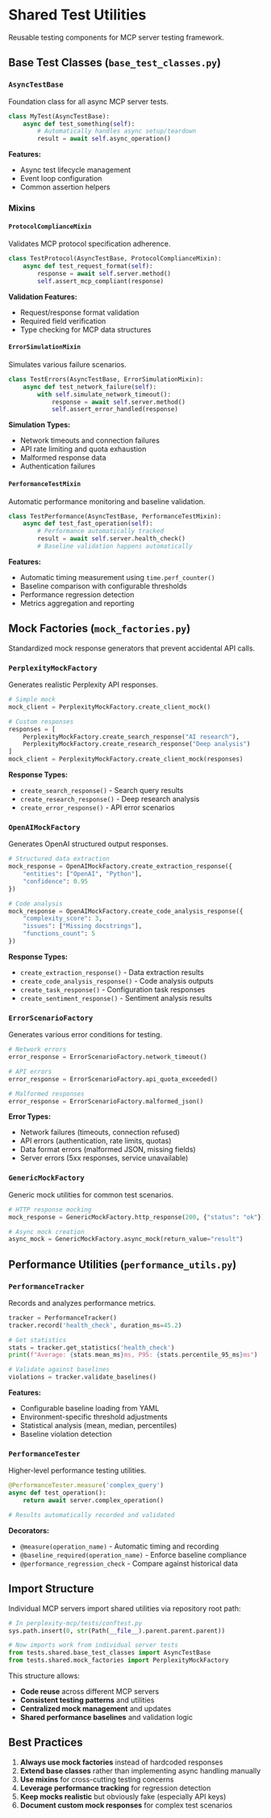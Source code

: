 # Shared Test Utilities

Reusable testing components for MCP server testing framework.

## Base Test Classes (`base_test_classes.py`)

### `AsyncTestBase`
Foundation class for all async MCP server tests.

```python
class MyTest(AsyncTestBase):
    async def test_something(self):
        # Automatically handles async setup/teardown
        result = await self.async_operation()
```

**Features:**
- Async test lifecycle management
- Event loop configuration
- Common assertion helpers

### Mixins

#### `ProtocolComplianceMixin`
Validates MCP protocol specification adherence.

```python
class TestProtocol(AsyncTestBase, ProtocolComplianceMixin):
    async def test_request_format(self):
        response = await self.server.method()
        self.assert_mcp_compliant(response)
```

**Validation Features:**
- Request/response format validation
- Required field verification
- Type checking for MCP data structures

#### `ErrorSimulationMixin` 
Simulates various failure scenarios.

```python
class TestErrors(AsyncTestBase, ErrorSimulationMixin):
    async def test_network_failure(self):
        with self.simulate_network_timeout():
            response = await self.server.method()
            self.assert_error_handled(response)
```

**Simulation Types:**
- Network timeouts and connection failures
- API rate limiting and quota exhaustion
- Malformed response data
- Authentication failures

#### `PerformanceTestMixin`
Automatic performance monitoring and baseline validation.

```python
class TestPerformance(AsyncTestBase, PerformanceTestMixin):
    async def test_fast_operation(self):
        # Performance automatically tracked
        result = await self.server.health_check()
        # Baseline validation happens automatically
```

**Features:**
- Automatic timing measurement using `time.perf_counter()`
- Baseline comparison with configurable thresholds
- Performance regression detection
- Metrics aggregation and reporting

## Mock Factories (`mock_factories.py`)

Standardized mock response generators that prevent accidental API calls.

### `PerplexityMockFactory`
Generates realistic Perplexity API responses.

```python
# Simple mock
mock_client = PerplexityMockFactory.create_client_mock()

# Custom responses
responses = [
    PerplexityMockFactory.create_search_response("AI research"),
    PerplexityMockFactory.create_research_response("Deep analysis")
]
mock_client = PerplexityMockFactory.create_client_mock(responses)
```

**Response Types:**
- `create_search_response()` - Search query results
- `create_research_response()` - Deep research analysis
- `create_error_response()` - API error scenarios

### `OpenAIMockFactory`
Generates OpenAI structured output responses.

```python
# Structured data extraction
mock_response = OpenAIMockFactory.create_extraction_response({
    "entities": ["OpenAI", "Python"],
    "confidence": 0.95
})

# Code analysis
mock_response = OpenAIMockFactory.create_code_analysis_response({
    "complexity_score": 3,
    "issues": ["Missing docstrings"],
    "functions_count": 5
})
```

**Response Types:**
- `create_extraction_response()` - Data extraction results
- `create_code_analysis_response()` - Code analysis outputs
- `create_task_response()` - Configuration task responses
- `create_sentiment_response()` - Sentiment analysis results

### `ErrorScenarioFactory`
Generates various error conditions for testing.

```python
# Network errors
error_response = ErrorScenarioFactory.network_timeout()

# API errors  
error_response = ErrorScenarioFactory.api_quota_exceeded()

# Malformed responses
error_response = ErrorScenarioFactory.malformed_json()
```

**Error Types:**
- Network failures (timeouts, connection refused)
- API errors (authentication, rate limits, quotas)
- Data format errors (malformed JSON, missing fields)
- Server errors (5xx responses, service unavailable)

### `GenericMockFactory`
Generic mock utilities for common test scenarios.

```python
# HTTP response mocking
mock_response = GenericMockFactory.http_response(200, {"status": "ok"})

# Async mock creation
async_mock = GenericMockFactory.async_mock(return_value="result")
```

## Performance Utilities (`performance_utils.py`)

### `PerformanceTracker`
Records and analyzes performance metrics.

```python
tracker = PerformanceTracker()
tracker.record('health_check', duration_ms=45.2)

# Get statistics
stats = tracker.get_statistics('health_check')
print(f"Average: {stats.mean_ms}ms, P95: {stats.percentile_95_ms}ms")

# Validate against baselines
violations = tracker.validate_baselines()
```

**Features:**
- Configurable baseline loading from YAML
- Environment-specific threshold adjustments
- Statistical analysis (mean, median, percentiles)
- Baseline violation detection

### `PerformanceTester`
Higher-level performance testing utilities.

```python
@PerformanceTester.measure('complex_query')
async def test_operation():
    return await server.complex_operation()

# Results automatically recorded and validated
```

**Decorators:**
- `@measure(operation_name)` - Automatic timing and recording
- `@baseline_required(operation_name)` - Enforce baseline compliance
- `@performance_regression_check` - Compare against historical data

## Import Structure

Individual MCP servers import shared utilities via repository root path:

```python
# In perplexity-mcp/tests/conftest.py
sys.path.insert(0, str(Path(__file__).parent.parent.parent))

# Now imports work from individual server tests
from tests.shared.base_test_classes import AsyncTestBase
from tests.shared.mock_factories import PerplexityMockFactory
```

This structure allows:
- **Code reuse** across different MCP servers
- **Consistent testing patterns** and utilities
- **Centralized mock management** and updates
- **Shared performance baselines** and validation logic

## Best Practices

1. **Always use mock factories** instead of hardcoded responses
2. **Extend base classes** rather than implementing async handling manually  
3. **Use mixins** for cross-cutting testing concerns
4. **Leverage performance tracking** for regression detection
5. **Keep mocks realistic** but obviously fake (especially API keys)
6. **Document custom mock responses** for complex test scenarios